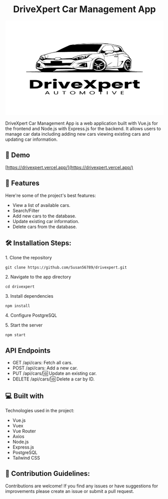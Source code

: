 <h1 align="center" id="title">DriveXpert Car Management App</h1>

<p align="center"><img src="https://github.com/Susan56789/drivexpert/blob/master/public/assets/images/logo.png?raw=true" alt="project-image" width="100%" height="300" /></p>

<p id="description">DriveXpert Car Management App is a web application built with Vue.js for the frontend and Node.js with Express.js for the backend. It allows users to manage car data including adding new cars viewing existing cars and updating car information.</p>

<h2>🚀 Demo</h2>

[https://drivexpert.vercel.app/](https://drivexpert.vercel.app/)

  
<h2>🧐 Features</h2>

Here're some of the project's best features:

*   View a list of available cars.
*   Search/Filter
*   Add new cars to the database.
*   Update existing car information.
*   Delete cars from the database.

<h2>🛠️ Installation Steps:</h2>

<p>1. Clone the repository</p>

```
git clone https://github.com/Susan56789/drivexpert.git
```

<p>2. Navigate to the app directory</p>

```
cd drivexpert
```

<p>3. Install dependencies</p>

```
npm install
```

<p>4. Configure PostgreSQL</p>

<p>5. Start the server</p>

```
npm start
```

<h2>API Endpoints</h2>

* GET /api/cars: Fetch all cars.
* POST /api/cars: Add a new car.
* PUT /api/cars/:id: Update an existing car.
* DELETE /api/cars/:id: Delete a car by ID.
  
  
<h2>💻 Built with</h2>

Technologies used in the project:

*   Vue.js
*   Vuex
*   Vue Router
*   Axios
*   Node.js
*   Express.js
*   PostgreSQL
*   Tailwind CSS

<h2>🍰 Contribution Guidelines:</h2>

Contributions are welcome! If you find any issues or have suggestions for improvements please create an issue or submit a pull request.
